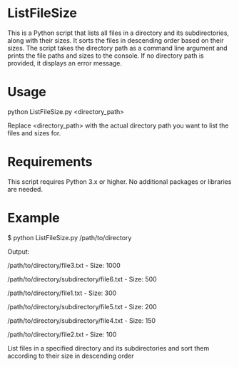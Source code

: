 # ListFileSize
This is a Python script that lists all files in a directory and its subdirectories, along with their sizes. It sorts the files in descending order based on their sizes. The script takes the directory path as a command line argument and prints the file paths and sizes to the console. If no directory path is provided, it displays an error message.

# Usage
python ListFileSize.py <directory_path>

Replace <directory_path> with the actual directory path you want to list the files and sizes for.

# Requirements
This script requires Python 3.x or higher. No additional packages or libraries are needed.

# Example
$ python ListFileSize.py /path/to/directory


Output:

/path/to/directory/file3.txt - Size: 1000

/path/to/directory/subdirectory/file6.txt - Size: 500

/path/to/directory/file1.txt - Size: 300

/path/to/directory/subdirectory/file5.txt - Size: 200

/path/to/directory/subdirectory/file4.txt - Size: 150

/path/to/directory/file2.txt - Size: 100

List files in a specified directory and its subdirectories and sort them according to their size in descending order
